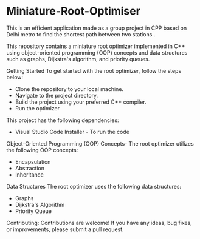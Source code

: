 # Miniature-Root-Optimiser
This is an efficient application made as a group project in CPP based on Delhi metro to find the shortest path between two stations .



This repository contains a miniature root optimizer implemented in C++ using object-oriented programming (OOP) concepts and data structures such as graphs, Dijkstra's algorithm, and priority queues. 

Getting Started
To get started with the root optimizer, follow the steps below:

* Clone the repository to your local machine.
* Navigate to the project directory.
* Build the project using your preferred C++ compiler.
* Run the optimizer

 This project has the following dependencies:
 * Visual Studio Code Installer - To run the code

 

Object-Oriented Programming (OOP) Concepts-
The root optimizer utilizes the following OOP concepts:

* Encapsulation
* Abstraction
* Inheritance



Data Structures
The root optimizer uses the following data structures:

* Graphs
* Dijkstra's Algorithm
* Priority Queue


Contributing:
Contributions are welcome! If you have any ideas, bug fixes, or improvements, please submit a pull request.

